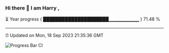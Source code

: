 ### Hi there 👋 I am Harry , 

⏳ Year progress { █████████████████████▁▁▁▁▁▁▁▁▁ } 71.48 %

---

⏰ Updated on Mon, 18 Sep 2023 21:35:36 GMT

![Progress Bar CI](https://github.com/duykhang68/duykhang68/workflows/Progress%20Bar%20CI/badge.svg)
